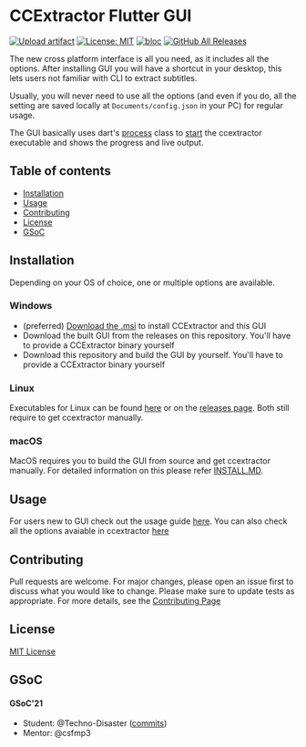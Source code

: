 # CCExtractor Flutter GUI 
[![Upload artifact](https://github.com/CCExtractor/ccextractorfluttergui/actions/workflows/create_artifacts.yml/badge.svg)](https://github.com/CCExtractor/ccextractorfluttergui/actions/workflows/create_artifacts.yml)
[![License: MIT](https://img.shields.io/badge/License-MIT-yellow.svg)](https://opensource.org/licenses/MIT)
[![bloc](https://img.shields.io/badge/flutter-bloc-blue)](https://github.com/felangel/bloc)
[![GitHub All Releases](https://img.shields.io/github/downloads/CCExtractor/ccextractorfluttergui/total.svg)](https://github.com/CCExtractor/ccextractorfluttergui/releases/latest)

The new cross platform interface is all you need, as it includes all the options. After installing GUI you will have a shortcut in your desktop, this lets users not familiar with CLI to extract subtitles.

Usually, you will never need to use all the options (and even if you do, all the setting are saved locally at `Documents/config.json` in your PC) for regular usage.

The GUI basically uses dart's [process](https://api.dart.dev/stable/2.13.4/dart-io/Process-class.html) class to [start](https://api.dart.dev/stable/2.13.4/dart-io/Process/start.html) the ccextractor executable and shows the progress and live output.

## Table of contents
* [Installation](#installation)
* [Usage](#usage)
* [Contributing](#contributing)
* [License](#license)
* [GSoC](#gsoc)


## Installation
Depending on your OS of choice, one or multiple options are available.

### Windows
- (preferred) [Download the .msi](https://github.com/CCExtractor/ccextractor/releases) to install CCExtractor and this GUI
- Download the built GUI from the releases on this repository. You'll have to provide a CCExtractor binary yourself
- Download this repository and build the GUI by yourself. You'll have to provide a CCExtractor binary yourself

### Linux
Executables for Linux can be  found [here](https://nightly.link/CCExtractor/ccextractorfluttergui/workflows/create_artifacts/master) or on the [releases page](https://github.com/CCExtractor/ccextractorfluttergui/releases). Both still require to get ccextractor manually. 

### macOS
MacOS requires you to build the GUI from source and get ccextractor manually. For detailed information on this please refer [INSTALL.MD](INSTALL.MD).


## Usage
For users new to GUI check out the usage guide [here](USAGE.MD). You can also check all the options avaiable in ccextractor [here](https://ccextractor.org/public/general/command_line_usage/)


## Contributing
Pull requests are welcome. For major changes, please open an issue first to discuss what you would like to change. Please make sure to update tests as appropriate. For more details, see the [Contributing Page](CONTRIBUTING.md)

## License
[MIT License](LICENSE)

## GSoC
#### GSoC'21
* Student: @Techno-Disaster ([commits](https://github.com/CCExtractor/ccextractorfluttergui/commits?author=Techno-Disaster))
* Mentor: @csfmp3

